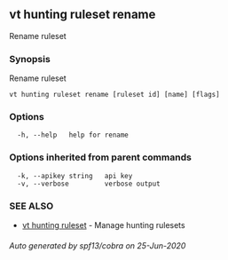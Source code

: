 ## vt hunting ruleset rename

Rename ruleset

### Synopsis

Rename ruleset

```
vt hunting ruleset rename [ruleset id] [name] [flags]
```

### Options

```
  -h, --help   help for rename
```

### Options inherited from parent commands

```
  -k, --apikey string   api key
  -v, --verbose         verbose output
```

### SEE ALSO

* [vt hunting ruleset](vt_hunting_ruleset.md)	 - Manage hunting rulesets

###### Auto generated by spf13/cobra on 25-Jun-2020
